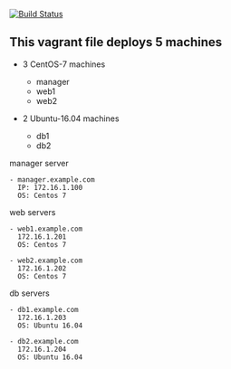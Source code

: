 [![Build Status](http://build.thelinuxthing.com/buildStatus/icon?job=thelinuxthing-ansible&build=1)](https://build.thelinuxthing.com/job/thelinuxthing-ansible/1/)

This vagrant file deploys 5 machines
-
  - 3 CentOS-7 machines
    - manager
    - web1
    - web2
    
  - 2 Ubuntu-16.04 machines
    - db1
    - db2


manager server
   
    - manager.example.com 
      IP: 172.16.1.100
      OS: Centos 7

web servers

    - web1.example.com
      172.16.1.201
      OS: Centos 7

    - web2.example.com
      172.16.1.202
      OS: Centos 7

db servers

    - db1.example.com
      172.16.1.203
      OS: Ubuntu 16.04

    - db2.example.com
      172.16.1.204
      OS: Ubuntu 16.04
